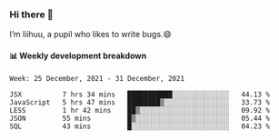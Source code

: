 ### Hi there 👋
I’m liihuu, a pupil who likes to write bugs.😄


#### 📊 Weekly development breakdown
<!--START_SECTION:waka-->
```text
Week: 25 December, 2021 - 31 December, 2021

JSX          7 hrs 34 mins   ███████████░░░░░░░░░░░░░░   44.13 % 
JavaScript   5 hrs 47 mins   ████████▒░░░░░░░░░░░░░░░░   33.73 % 
LESS         1 hr 42 mins    ██▒░░░░░░░░░░░░░░░░░░░░░░   09.92 % 
JSON         55 mins         █▒░░░░░░░░░░░░░░░░░░░░░░░   05.44 % 
SQL          43 mins         █░░░░░░░░░░░░░░░░░░░░░░░░   04.23 % 
```
<!--END_SECTION:waka-->

<!--
**liihuu/liihuu** is a ✨ _special_ ✨ repository because its `README.md` (this file) appears on your GitHub profile.

Here are some ideas to get you started:

- 🔭 I’m currently working on ...
- 🌱 I’m currently learning ...
- 👯 I’m looking to collaborate on ...
- 🤔 I’m looking for help with ...
- 💬 Ask me about ...
- 📫 How to reach me: ...
- 😄 Pronouns: ...
- ⚡ Fun fact: ...
-->
